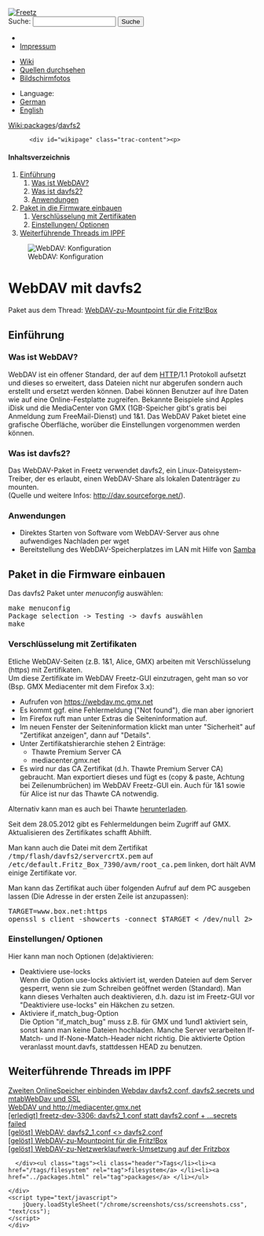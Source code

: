 <!DOCTYPE html PUBLIC "-//W3C//DTD XHTML 1.0 Strict//EN" "http://www.w3.org/TR/xhtml1/DTD/xhtml1-strict.dtd">
<html xmlns="http://www.w3.org/1999/xhtml">

  <head>
    <title>
      packages/davfs2 – Freetz
    </title>
      <meta http-equiv="Content-Type" content="text/html; charset=UTF-8" />
      <meta http-equiv="X-UA-Compatible" content="IE=edge" />
    <!--[if IE]><script type="text/javascript">
      if (/^#__msie303:/.test(window.location.hash))
        window.location.replace(window.location.hash.replace(/^#__msie303:/, '#'));
    </script><![endif]-->
        <link rel="search" href="/search" />
        <link rel="help" href="../TracGuide.html" />
        <link rel="alternate" href="davfs2%3Fformat=txt" type="text/x-trac-wiki" title="Reiner Text" />
        <link rel="up" href="../packages.html" title="Übergeordnete Wiki-Seite anzeigen" />
        <link rel="start" href="/wiki" />
        <link rel="stylesheet" href="../../chrome/common/css/trac.css" type="text/css" /><link rel="stylesheet" href="../../chrome/common/css/wiki.css" type="text/css" /><link rel="stylesheet" href="../../chrome/wikiextras/css/phrases.css" type="text/css" /><link rel="stylesheet" href="../../chrome/wikiextras/css/boxes.css" type="text/css" /><link rel="stylesheet" href="../../chrome/wikiextras/css/boxes-300.css" type="text/css" /><link rel="stylesheet" href="../../chrome/wikiextras/css/boxes-narrow-toc.css" type="text/css" /><link rel="stylesheet" href="../../wikicss.css" type="text/css" /><link rel="stylesheet" href="../../chrome/tags/css/tractags.css" type="text/css" /><link rel="stylesheet" href="../../chrome/wikinegotiator/css/langmenu-ctxnav.css" type="text/css" />
        <link rel="shortcut icon" href="/favicon.ico" type="image/x-icon" />
        <link rel="icon" href="/favicon.ico" type="image/x-icon" />
      <link type="application/opensearchdescription+xml" rel="search" href="/search/opensearch" title="Freetz durchsuchen" />
      <script type="text/javascript" charset="utf-8" src="../../chrome/common/js/jquery.js"></script>
      <script type="text/javascript" charset="utf-8" src="../../chrome/common/js/babel.js"></script>
      <script type="text/javascript" charset="utf-8" src="../../chrome/common/js/messages/de.js"></script>
      <script type="text/javascript" charset="utf-8" src="../../chrome/common/js/trac.js"></script>
      <script type="text/javascript" charset="utf-8" src="../../chrome/common/js/search.js"></script>
      <script type="text/javascript" charset="utf-8" src="../../chrome/common/js/folding.js"></script>
    <script type="text/javascript">
      jQuery(document).ready(function($) {
        $("#content").find("h1,h2,h3,h4,h5,h6").addAnchor(_("Link to this section"));
        $("#content").find(".wikianchor").each(function() {
          $(this).addAnchor(babel.format(_("Link to #%(id)s"), {id: $(this).attr('id')}));
        });
        $(".foldable").enableFolding(true, true);
      });
    </script>
  </head>
  <body>
    <div id="banner">
      <div id="header">
        <a id="logo" href="/wiki"><img src="../../chrome/common/freetz_motd.png" alt="Freetz" /></a>
      </div>
      <form id="search" action="https://www.google.com/search" method="get" onsubmit="; this.elements.namedItem('q').value = this.elements.namedItem('oq').value + ' site:freetz.github.io'">
        <div>
          <label for="proj-search">Suche:</label>
          <input type="text" id="proj-search" name="oq" size="18" value="" />
          <input type="hidden" name="q" value="" />
          <input type="submit" value="Suche" />
        </div>
      </form>
      <div id="metanav" class="nav">
    <ul>
      <li class="first"><li class="last"><a href="../Impressum.html">Impressum</a></li>
    </ul>
  </div>
    </div>
    <div id="mainnav" class="nav">
    <ul>
      <li class="first active"><a href="/wiki">Wiki</a></li><li><a href="https://github.com/Freetz-NG/freetz-ng/commits/master">Quellen durchsehen</a></li><li class="last"><a href="/screenshots">Bildschirmfotos</a></li>
    </ul>
  </div>
    <div id="langmenu"><ul><li class="first"><span title="Select a language of wiki content">Language:</span></li><li class=" active"><a class="" href="davfs2.html" title="displaying language (default)">German</a></li><li class=" last"><a class=" notexist" href="/wiki/packages/davfs2.en" title="(not available)">English</a></li></ul></div><p /><div id="main">
      <div id="pagepath" class="noprint">
  <a class="pathentry first" title="Zeige WikiStart an" href="/wiki">Wiki:</a><a class="pathentry" href="../packages.html" title="Zeige packages an">packages</a><span class="pathentry sep">/</span><a class="pathentry" href="davfs2.html" title="Zeige packages/davfs2 an">davfs2</a>
</div>
    <div id="content" class="wiki">
      <div class="wikipage searchable">

          <div id="wikipage" class="trac-content"><p>
</p><div class="wiki-toc"><h4>Inhaltsverzeichnis</h4><ol><li><a href="davfs2.html#Einführung">Einführung</a><ol><li><a href="davfs2.html#WasistWebDAV">Was ist WebDAV?</a></li><li><a href="davfs2.html#Wasistdavfs2">Was ist davfs2?</a></li><li><a href="davfs2.html#Anwendungen">Anwendungen</a></li></ol></li><li><a href="davfs2.html#PaketindieFirmwareeinbauen">Paket in die Firmware einbauen</a><ol><li><a href="davfs2.html#VerschlüsselungmitZertifikaten">Verschlüsselung mit Zertifikaten</a></li><li><a href="davfs2.html#EinstellungenOptionen">Einstellungen/ Optionen</a></li></ol></li><li><a href="davfs2.html#WeiterführendeThreadsimIPPF">Weiterführende Threads im IPPF</a></li></ol></div><p>
</p>
<p>
<figure><img src="/freetz-ng/screenshots/62.jpg" alt="WebDAV: Konfiguration" /><figcaption>WebDAV: Konfiguration</figcaption></figure>
</p>
<h1 id="WebDAVmitdavfs2">WebDAV mit davfs2</h1>
<p>
Paket aus dem Thread: <a class="ext-link" href="http://www.ip-phone-forum.de/showthread.php?t=115302"><span class="icon">​</span>WebDAV-zu-Mountpoint für die Fritz!Box</a>
</p>
<h2 id="Einführung">Einführung</h2>
<h3 id="WasistWebDAV">Was ist WebDAV?</h3>
<p>
WebDAV ist ein offener Standard, der auf dem <a class="ext-link" href="http://de.wikipedia.org/wiki/Hypertext_Transfer_Protocol"><span class="icon">​</span>HTTP</a>/1.1 Protokoll aufsetzt und dieses so erweitert, dass Dateien nicht nur abgerufen sondern auch erstellt und ersetzt werden können. Dabei können Benutzer auf ihre Daten wie auf eine Online-Festplatte zugreifen. Bekannte Beispiele sind Apples iDisk und die MediaCenter von GMX (1GB-Speicher gibt's gratis bei Anmeldung zum FreeMail-Dienst) und 1&amp;1. Das WebDAV Paket bietet eine grafische Oberfläche, worüber die Einstellungen vorgenommen werden können.
</p>
<h3 id="Wasistdavfs2">Was ist davfs2?</h3>
<p>
Das WebDAV-Paket in Freetz verwendet davfs2, ein Linux-Dateisystem-Treiber, der es erlaubt, einen WebDAV-Share als lokalen Datenträger zu mounten.<br /> (Quelle und weitere Infos: <a class="ext-link" href="http://dav.sourceforge.net/"><span class="icon">​</span>http://dav.sourceforge.net/</a>).
</p>
<h3 id="Anwendungen">Anwendungen</h3>
<ul><li>Direktes Starten von Software vom WebDAV-Server aus ohne aufwendiges Nachladen per wget
</li><li>Bereitstellung des WebDAV-Speicherplatzes im LAN mit Hilfe von <a class="wiki" href="samba.html">Samba</a>
</li></ul><h2 id="PaketindieFirmwareeinbauen">Paket in die Firmware einbauen</h2>
<p>
Das davfs2 Paket unter <em>menuconfig</em> auswählen:
</p>
<pre class="wiki">make menuconfig
Package selection -&gt; Testing -&gt; davfs auswählen
make
</pre><h3 id="VerschlüsselungmitZertifikaten">Verschlüsselung mit Zertifikaten</h3>
<p>
Etliche WebDAV-Seiten (z.B. 1&amp;1, Alice, GMX) arbeiten mit Verschlüsselung (https) mit Zertifikaten.<br />Um diese Zertifikate im WebDAV Freetz-GUI einzutragen, geht man so vor (Bsp. GMX Mediacenter mit dem Firefox 3.x):
</p>
<ul><li>Aufrufen von <a class="ext-link" href="https://webdav.mc.gmx.net"><span class="icon">​</span>https://webdav.mc.gmx.net</a>
</li><li>Es kommt ggf. eine Fehlermeldung ("Not found"), die man aber ignoriert
</li><li>Im Firefox ruft man unter Extras die Seiteninformation auf.
</li><li>Im neuen Fenster der Seiteninformation klickt man unter "Sicherheit" auf "Zertifikat anzeigen", dann auf "Details".
</li><li>Unter Zertifikatshierarchie stehen 2 Einträge:
<ul><li>Thawte Premium Server CA
</li><li>mediacenter.gmx.net
</li></ul></li><li>Es wird nur das CA Zertifikat (d.h. Thawte Premium Server CA) gebraucht. Man exportiert dieses und fügt es (copy &amp; paste, Achtung bei Zeilenumbrüchen) im WebDAV Freetz-GUI ein. Auch für 1&amp;1 sowie für Alice ist nur das Thawte CA notwendig.
</li></ul><p>
Alternativ kann man es auch bei Thawte <a class="ext-link" href="https://www.thawte.com/roots/thawte_Premium_Server_CA.pem"><span class="icon">​</span>herunterladen</a>.
</p>
<p>
Seit dem 28.05.2012 gibt es Fehlermeldungen beim Zugriff auf GMX. Aktualisieren des Zertifikates schafft Abhilft.
</p>
<p>
Man kann auch die Datei mit dem Zertifikat <tt>/tmp/flash/davfs2/servercrtX.pem</tt> auf <tt>/etc/default.Fritz_Box_7390/avm/root_ca.pem</tt> linken, dort hält AVM einige Zertifikate vor.
</p>
<p>
Man kann das Zertifikat auch über folgenden Aufruf auf dem PC ausgeben lassen (Die Adresse in der ersten Zeile ist anzupassen):
</p>
<pre class="wiki">TARGET=www.box.net:https
openssl s_client -showcerts -connect $TARGET &lt; /dev/null 2&gt; /dev/null | sed -n '/^-----BEGIN CERTIFICATE-----$/,/^-----END CERTIFICATE-----$/{/BEGIN /h;/BEGIN /!H};${g;p}'
</pre><h3 id="EinstellungenOptionen">Einstellungen/ Optionen</h3>
<p>
Hier kann man noch Optionen (de)aktivieren:
</p>
<ul><li>Deaktiviere use-locks<br />Wenn die Option use-locks aktiviert ist, werden Dateien auf dem Server gesperrt, wenn sie zum Schreiben geöffnet werden (Standard). Man kann dieses Verhalten auch deaktivieren, d.h. dazu ist im Freetz-GUI vor "Deaktiviere use-locks" ein Häkchen zu setzen.
</li><li>Aktiviere if_match_bug-Option<br />Die Option "if_match_bug" muss z.B. für GMX und 1und1 aktiviert sein, sonst kann man keine Dateien hochladen. Manche Server verarbeiten If-Match- und If-None-Match-Header nicht richtig. Die aktivierte Option veranlasst mount.davfs, stattdessen HEAD zu benutzen.
</li></ul><h2 id="WeiterführendeThreadsimIPPF">Weiterführende Threads im IPPF</h2>
<p>
<a class="ext-link" href="http://www.ip-phone-forum.de/showthread.php?t=225316"><span class="icon">​</span>Zweiten OnlineSpeicher einbinden Webdav davfs2.conf, davfs2.secrets und mtab</a><a class="ext-link" href="http://www.ip-phone-forum.de/showthread.php?t=179968"><span class="icon">​</span>WebDav und SSL</a> <br /><a class="ext-link" href="http://www.ip-phone-forum.de/showthread.php?t=217572"><span class="icon">​</span>WebDAV und http://mediacenter.gmx.net</a> <br /><a class="ext-link" href="http://www.ip-phone-forum.de/showthread.php?t=191646"><span class="icon">​</span>[erledigt] freetz-dev-3306: davfs2_1.conf  statt davfs2.conf + ...secrets failed</a> <br /><a class="ext-link" href="http://www.ip-phone-forum.de/showthread.php?t=186260"><span class="icon">​</span>[gelöst] WebDAV: davfs2_1.conf &lt;&gt;  davfs2.conf</a> <br /><a class="ext-link" href="http://www.ip-phone-forum.de/showthread.php?t=115302"><span class="icon">​</span>[gelöst] WebDAV-zu-Mountpoint für die Fritz!Box</a> <br /><a class="ext-link" href="http://www.ip-phone-forum.de/showthread.php?t=114558"><span class="icon">​</span>[gelöst] WebDAV-zu-Netzwerklaufwerk-Umsetzung auf der Fritzbox</a>
</p>
</div>

      </div><ul class="tags"><li class="header">Tags</li><li><a href="/tags/filesystem" rel="tag">filesystem</a> </li><li><a href="../packages.html" rel="tag">packages</a> </li></ul>

    </div>
    <script type="text/javascript">
        jQuery.loadStyleSheet("/chrome/screenshots/css/screenshots.css", "text/css");
    </script>
    </div>
  </body>
</html>
